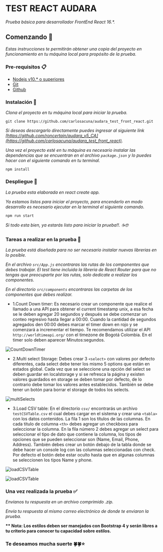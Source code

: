 # TEST REACT AUDARA

_Prueba básica para desarrollador FrontEnd React 16.*._


## Comenzando 🚀

_Estas instrucciones te permitirán obtener una copia del proyecto en funcionamiento en tu máquina local para propósito de la prueba._


### Pre-requisitos 📋

* [Nodejs v10.* o superiores](https://nodejs.org/es/)
* [Git](https://git-scm.com/)
* [Github](https://github.com/)



### Instalación 🔧

_Clona el proyecto en tu máquina local para iniciar la prueba._

```
git clone https://github.com/carlosacuna/audara_test_front_react.git
```

_Si deseas descargarlo directamente puedes ingresar al siguiente link [https://github.com/roncertain/audara_v5_CA](https://github.com/carlosacuna/audara_test_front_react)._

_Una vez el proyecto esté en tu máquina es necesario instalar las dependencias que se encuentran en el archivo ``package.json`` y lo puedes hacer con el siguiente comando en tu terminal._

```
npm install
```


### Despliegue 🛫

_La prueba esta elaborada en react create app._

_Ya estamos listos para iniciar el proyecto, para encenderlo en modo desarrollo es necesario ejecutar en la terminal el siguiente comando._

```
npm run start
```



_Si todo esta bien, ya estarás listo para iniciar la prueba!!. ☕🤓_



### Tareas a realizar en la prueba 📄

_La prueba está diseñada para no ser necesario instalar nuevas librerias en lo posible._

_En el archivo ``src/App.js`` encontraras las rutas de los componentes que debes trabajar. El test tiene incluida la libreria de React Router para que no tengas que preocuparte por las rutas, solo dedicate a realizar los componentes._

_En el directorio ``src/components`` encontraras las carpetas de los componentes que debes realizar._

*  1.Count Down timer: Es necesario crear un componente que realice el llamado a una API para obtener el current timestamp unix, a esa fecha se le deben agregar 20 segundos y después se debe comenzar un conteo regresivo hasta llegar a 00:00. Cuando la cantidad de segundos agregados den 00:00 debes marcar el timer down en rojo y se comenzará a incrementar el tiempo. 
Te recomendamos utilizar el API ``http://worldtimeapi.org/`` con el timezone de Bogotá Colombia. 
En el timer solo deben aparecer Minutos:segundos.

![CountDownTimer](https://i.imgur.com/zuVdhwT.gif)


*  2.Multi select Storage: Debes crear 3 ``<select>`` con valores por defecto diferentes, cada select debe tener los mismo 5 options que están en estados global. Cada vez que se seleccione una opción del select se deben guardar en localstorage y si se refresca la página y existen valores guardados en storage se deben tomar por defecto, de lo contrario debe tomar los valores antes establecidos. También se debe tener un botón para borrar el storage de todos los selects.

![multiSelects](https://i.imgur.com/LhSc6Ps.png)


*  3.Load CSV table: En el directorio ``csv/`` encontrarás un archivo ``testCSVTable.csv`` el cual debes cargar en el sistema y crear una ``<tabla>`` con los datos contenidos. 
La fila 1 son los títulos de las columnas. En cada titulo de columna ``<th>`` debes agregar un checkboxs para seleccionar la columna. 
En la fila número 2 debes agregar un select para seleccionar el tipo de dato que contiene la columna, los tipos de opciones que se pueden seleccionar son (Name, Email, Phone, Address). 
También debes crear un botón  debajo de la tabla donde se debe hacer un console log con las columnas seleccionadas con check. Por defecto el botón debe estar oculto hasta que en algunas columnas se seleccionen los tipos Name  y phone.


![loadCSVTable](https://i.imgur.com/KMxAoxB.png)

![loadCSVTable](https://i.imgur.com/cl4XVGi.png)


### Una vez realizada la prueba ✅

_Envíanos tu respuesta en un archivo comprimido .zip._

_Envía tu respuesta al mismo correo electrónico de donde te enviaron la prueba._

__** Nota: Los estilos deben ser manejados con Bootstrap 4 y serán libres a tu criterio para conocer tu capacidad sobre estilos.__

### Te deseamos mucha suerte 🍀🍀⭐
